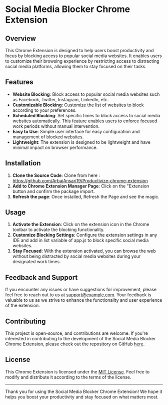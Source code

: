 # Social Media Blocker Chrome Extension

## Overview

This Chrome Extension is designed to help users boost productivity and focus by blocking access to popular social media websites. It enables users to customize their browsing experience by restricting access to distracting social media platforms, allowing them to stay focused on their tasks.

## Features

- **Website Blocking**: Block access to popular social media websites such as Facebook, Twitter, Instagram, LinkedIn, etc.
- **Customizable Blocking**: Customize the list of websites to block according to your preferences.
- **Scheduled Blocking**: Set specific times to block access to social media websites automatically. This feature enables users to enforce focused work periods without manual intervention.
- **Easy to Use**: Simple user interface for easy configuration and management of blocked websites.
- **Lightweight**: The extension is designed to be lightweight and have minimal impact on browser performance.

## Installation

1. **Clone the Source Code**: Clone from here : https://github.com/ArbajAnsari19/Productivize-chrome-extension
2. **Add to Chrome Extension Manager Page**: Click on the "Extension button and confirm the package import.
3. **Refresh the page**: Once installed, Refresh the Page and see the magic.

## Usage

1. **Activate the Extension**: Click on the extension icon in the Chrome toolbar to activate the blocking functionality.
2. **Customize Blocking Settings**: Configure the extension settings in any IDE and add in list variable of app.js to block specific social media websites.
3. **Stay Focused**: With the extension activated, you can browse the web without being distracted by social media websites during your designated work times.

## Feedback and Support

If you encounter any issues or have suggestions for improvement, please feel free to reach out to us at [support@example.com](mailto:support@example.com). Your feedback is valuable to us as we strive to enhance the functionality and user experience of the extension.

## Contributing

This project is open-source, and contributions are welcome. If you're interested in contributing to the development of the Social Media Blocker Chrome Extension, please check out the repository on GitHub [here](#).

## License

This Chrome Extension is licensed under the [MIT License](#). Feel free to modify and distribute it according to the terms of the license.

---

Thank you for using the Social Media Blocker Chrome Extension! We hope it helps you boost your productivity and stay focused on what matters most.
